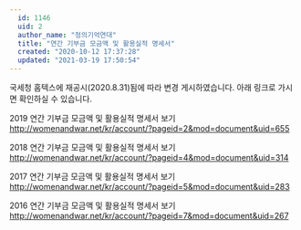 ```yaml
---
  id: 1146
  uid: 2
  author_name: "정의기억연대"
  title: "연간 기부금 모금액 및 활용실적 명세서"
  created: "2020-10-12 17:37:28"
  updated: "2021-03-19 17:50:54"
---
```

국세청 홈텍스에 재공시(2020.8.31)됨에 따라 변경 게시하였습니다. 
아래 링크로 가시면 확인하실 수 있습니다. 

2019 연간 기부금 모금액 및 활용실적 명세서 보기
http://womenandwar.net/kr/account/?pageid=2&mod=document&uid=655

2018 연간 기부금 모금액 및 활용실적 명세서 보기
http://womenandwar.net/kr/account/?pageid=4&mod=document&uid=314

2017 연간 기부금 모금액 및 활용실적 명세서 보기
http://womenandwar.net/kr/account/?pageid=5&mod=document&uid=283

2016 연간 기부금 모금액 및 활용실적 명세서 보기
http://womenandwar.net/kr/account/?pageid=7&mod=document&uid=267